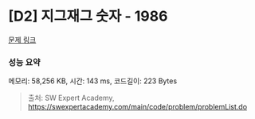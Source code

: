 # [D2] 지그재그 숫자 - 1986 

[문제 링크](https://swexpertacademy.com/main/code/problem/problemDetail.do?contestProbId=AV5PxmBqAe8DFAUq) 

### 성능 요약

메모리: 58,256 KB, 시간: 143 ms, 코드길이: 223 Bytes



> 출처: SW Expert Academy, https://swexpertacademy.com/main/code/problem/problemList.do